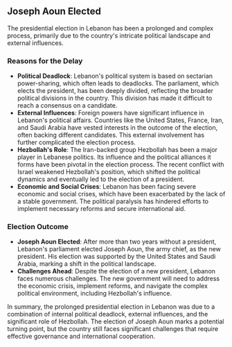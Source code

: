 ## Joseph Aoun Elected

The presidential election in Lebanon has been a prolonged and complex process, primarily due to the country's intricate political landscape and external influences.

### Reasons for the Delay

- **Political Deadlock**: Lebanon's political system is based on sectarian power-sharing, which often leads to deadlocks. The parliament, which elects the president, has been deeply divided, reflecting the broader political divisions in the country. This division has made it difficult to reach a consensus on a candidate.
- **External Influences**: Foreign powers have significant influence in Lebanon's political affairs. Countries like the United States, France, Iran, and Saudi Arabia have vested interests in the outcome of the election, often backing different candidates. This external involvement has further complicated the election process.
- **Hezbollah's Role**: The Iran-backed group Hezbollah has been a major player in Lebanese politics. Its influence and the political alliances it forms have been pivotal in the election process. The recent conflict with Israel weakened Hezbollah's position, which shifted the political dynamics and eventually led to the election of a president.
- **Economic and Social Crises**: Lebanon has been facing severe economic and social crises, which have been exacerbated by the lack of a stable government. The political paralysis has hindered efforts to implement necessary reforms and secure international aid.

### Election Outcome

- **Joseph Aoun Elected**: After more than two years without a president, Lebanon's parliament elected Joseph Aoun, the army chief, as the new president. His election was supported by the United States and Saudi Arabia, marking a shift in the political landscape.
- **Challenges Ahead**: Despite the election of a new president, Lebanon faces numerous challenges. The new government will need to address the economic crisis, implement reforms, and navigate the complex political environment, including Hezbollah's influence.

In summary, the prolonged presidential election in Lebanon was due to a combination of internal political deadlock, external influences, and the significant role of Hezbollah. The election of Joseph Aoun marks a potential turning point, but the country still faces significant challenges that require effective governance and international cooperation.
